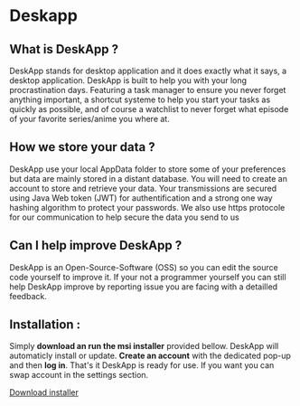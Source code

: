 # Deskapp

What is DeskApp ?
------

DeskApp stands for desktop application and it does exactly what it says, 
a desktop application. DeskApp is built to help you with your long procrastination days.
Featuring a task manager to ensure you never forget anything important, 
a shortcut systeme to help you start your tasks as quickly as possible, 
and of course a watchlist to never forget what episode of your favorite series/anime you where at.


How we store your data ?
------

DeskApp use your local AppData folder to store some of your preferences but data are mainly stored in a distant database.
You will need to create an account to store and retrieve your data.
Your transmissions are secured using Java Web token (JWT) for authentification and a strong one way hashing algorithm to protect your passwords. We also use https protocole for our communication to help secure the data you send to us

Can I help improve DeskApp ?
------

DeskApp is an Open-Source-Software (OSS) so you can edit the source code yourself to improve it.
If your not a programmer yourself you can still help DeskApp improve by reporting issue you are facing with a detailled feedback.

Installation : 
------

Simply **download an run the msi installer** provided bellow. DeskApp will automaticly install or update.
**Create an account** with the dedicated pop-up and then **log in**. That's it DeskApp is ready for use. If you want you can swap account in the settings section.

[Download installer](https://we.tl/t-XUjDGNQAkb)




